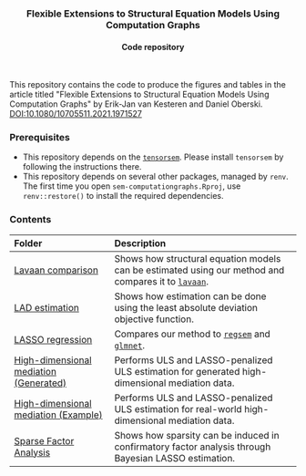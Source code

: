 <p align="center">
  <h3 align="center">Flexible Extensions to Structural Equation Models Using Computation Graphs</h3>
  <h4 align="center">Code repository</h4>
</p>
<br/>

This repository contains the code to produce the figures and tables in the article titled "Flexible Extensions to Structural Equation Models Using Computation Graphs" by Erik-Jan van Kesteren and Daniel Oberski. [DOI:10.1080/10705511.2021.1971527](https://doi.org/10.1080/10705511.2021.1971527)

### Prerequisites
- This repository depends on the [`tensorsem`](https://github.com/vankesteren/tensorsem/tree/computationgraph). Please install `tensorsem` by following the instructions there.
- This repository depends on several other packages, managed by `renv`. The first time you open `sem-computationgraphs.Rproj`, use `renv::restore()` to install the required dependencies.

### Contents
| Folder | Description |
| :--- | :---------- |
| [Lavaan comparison](./lavaan_comparison) | Shows how structural equation models can be estimated using our method and compares it to [`lavaan`](http://lavaan.org). |
| [LAD estimation](./lad_estimation) | Shows how estimation can be done using the least absolute deviation objective function. |
| [LASSO regression](./lasso_regression) | Compares our method to [`regsem`](https://github.com/Rjacobucci/regsem) and [`glmnet`](https://cran.r-project.org/web/packages/glmnet/index.html). | 
| [High-dimensional mediation (Generated)](./mediation_generated) | Performs ULS and LASSO-penalized ULS estimation for generated high-dimensional mediation data. |
| [High-dimensional mediation (Example)](./mediation_hidim) | Performs ULS and LASSO-penalized ULS estimation for real-world high-dimensional mediation data. |
| [Sparse Factor Analysis](./sparse_factor) | Shows how sparsity can be induced in confirmatory factor analysis through Bayesian LASSO estimation. |
